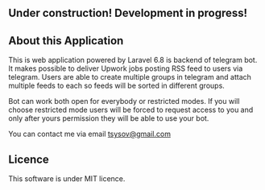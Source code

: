 ## Under construction! Development in progress!

## About this Application

This is web application powered by Laravel 6.8 is backend of telegram bot. It makes possible to deliver Upwork jobs posting
RSS feed to users via telegram. Users are able to create multiple groups in telegram and attach multiple feeds to each so
feeds will be sorted in different groups.

Bot can work both open for everybody or restricted modes. If you will choose restricted mode users will be forced to 
request access to you and only after yours permission they will be able to use your bot.

You can contact me via email tsysov@gmail.com

## Licence

This software is under MIT licence.
